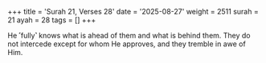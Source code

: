 +++
title = 'Surah 21, Verses 28'
date = '2025-08-27'
weight = 2511
surah = 21
ayah = 28
tags = []
+++

He ˹fully˺ knows what is ahead of them and what is behind them. They do not intercede except for whom He approves, and they tremble in awe of Him.